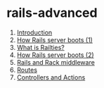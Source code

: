 rails-advanced
==============
1. [Introduction](materials/p1.md)
2. [How Rails server boots (1)](materials/p2.md)
3. [What is Railties?](materials/p3.md)
4. [How Rails server boots (2)](materials/p4.md)
5. [Rails and Rack middleware](materials/p5.md)
6. [Routes](materials/p6.md)
7. [Controllers and Actions](materials/p7.md)

